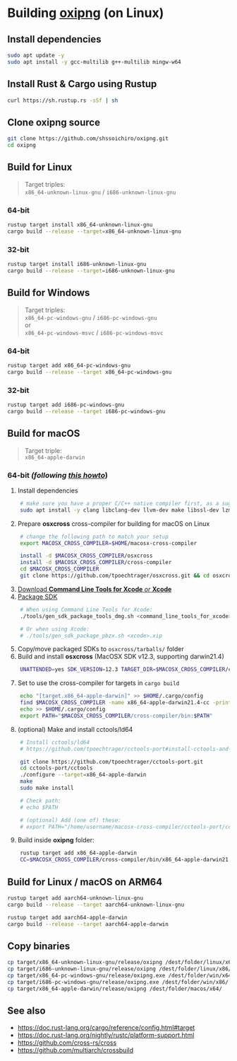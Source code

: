 # Building [**oxipng**](https://github.com/shssoichiro/oxipng) (on Linux)

## Install dependencies
```sh
sudo apt update -y
sudo apt install -y gcc-multilib g++-multilib mingw-w64
```

## Install Rust & Cargo using Rustup
```sh
curl https://sh.rustup.rs -sSf | sh
```

## Clone oxipng source
```sh
git clone https://github.com/shssoichiro/oxipng.git
cd oxipng
```

## Build for Linux
> Target triples:<br>
> `x86_64-unknown-linux-gnu` / `i686-unknown-linux-gnu`

### 64-bit
```sh
rustup target install x86_64-unknown-linux-gnu
cargo build --release --target=x86_64-unknown-linux-gnu
```

### 32-bit
```sh
rustup target install i686-unknown-linux-gnu
cargo build --release --target=i686-unknown-linux-gnu
```

## Build for Windows
> Target triples:<br>
> `x86_64-pc-windows-gnu` / `i686-pc-windows-gnu`<br>
> or<br>
> `x86_64-pc-windows-msvc` / `i686-pc-windows-msvc`

### 64-bit
```sh
rustup target add x86_64-pc-windows-gnu
cargo build --release --target x86_64-pc-windows-gnu
```

### 32-bit
```sh
rustup target add i686-pc-windows-gnu
cargo build --release --target i686-pc-windows-gnu
```

## Build for macOS
> Target triple:<br>
> `x86_64-apple-darwin`

### 64-bit _(following [**this howto**](https://godot-rust.github.io/book/gdnative/export/macosx.html#howto)_)
1. Install dependencies
```sh
	# make sure you have a proper C/C++ native compiler first, as a suggestion:
	sudo apt install -y clang libclang-dev llvm-dev make libssl-dev lzma-dev libxml2-dev uuid-dev bash patch tar xz-utils bzip2 gzip sed cpio libbz2-dev libz-dev zlib1g-dev
```
2. Prepare **osxcross** cross-compiler for building for macOS on Linux
```sh
	# change the following path to match your setup
	export MACOSX_CROSS_COMPILER=$HOME/macosx-cross-compiler

	install -d $MACOSX_CROSS_COMPILER/osxcross
	install -d $MACOSX_CROSS_COMPILER/cross-compiler
	cd $MACOSX_CROSS_COMPILER
	git clone https://github.com/tpoechtrager/osxcross.git && cd osxcross
```
3. [Download **Command Line Tools for Xcode** _or_ **Xcode**](https://developer.apple.com/download/all/?q=xcode)
4. [Package SDK](https://github.com/tpoechtrager/osxcross#packaging-the-sdk)
```sh
	# When using Command Line Tools for Xcode:
	./tools/gen_sdk_package_tools_dmg.sh <command_line_tools_for_xcode>.dmg

	# Or when using Xcode:
	# ./tools/gen_sdk_package_pbzx.sh <xcode>.xip
```
5. Copy/move packaged SDKs to `osxcross/tarballs/` folder
6. Build and install **osxcross** (MacOSX SDK v12.3, supporting darwin21.4)
```sh
	UNATTENDED=yes SDK_VERSION=12.3 TARGET_DIR=$MACOSX_CROSS_COMPILER/cross-compiler ./build.sh
```
7. Set to use the cross-compiler for targets in `cargo build`
```sh
	echo "[target.x86_64-apple-darwin]" >> $HOME/.cargo/config
	find $MACOSX_CROSS_COMPILER -name x86_64-apple-darwin21.4-cc -printf 'linker = "%p"\n' >> $HOME/.cargo/config
	echo >> $HOME/.cargo/config
	export PATH="$MACOSX_CROSS_COMPILER/cross-compiler/bin:$PATH"
```
8. (optional) Make and install cctools/ld64
```sh
	# Install cctools/ld64
	# https://github.com/tpoechtrager/cctools-port#install-cctools-and-ld64

	git clone https://github.com/tpoechtrager/cctools-port.git
	cd cctools-port/cctools
	./configure --target=x86_64-apple-darwin
	make
	sudo make install

	# Check path:
	# echo $PATH

	# (optional) Add (one of) these:
	# export PATH="/home/username/macosx-cross-compiler/cctools-port/cctools:$PATH"
```
9. Build inside **oxipng** folder:
```sh
	rustup target add x86_64-apple-darwin
	CC=$MACOSX_CROSS_COMPILER/cross-compiler/bin/x86_64-apple-darwin21.4-cc C_INCLUDE_PATH=$MACOSX_CROSS_COMPILER/cross-compiler/SDK/MacOSX12.3.sdk/usr/include cargo build --release --target x86_64-apple-darwin
```

## Build for Linux / macOS on ARM64
```sh
rustup target add aarch64-unknown-linux-gnu
cargo build --release --target aarch64-unknown-linux-gnu

rustup target add aarch64-apple-darwin
cargo build --release --target aarch64-apple-darwin
```

## Copy binaries
```sh
cp target/x86_64-unknown-linux-gnu/release/oxipng /dest/folder/linux/x64/
cp target/i686-unknown-linux-gnu/release/oxipng /dest/folder/linux/x86/
cp target/x86_64-pc-windows-gnu/release/oxipng.exe /dest/folder/win/x64/
cp target/i686-pc-windows-gnu/release/oxipng.exe /dest/folder/win/x86/
cp target/x86_64-apple-darwin/release/oxipng /dest/folder/macos/x64/
```

## See also
* https://doc.rust-lang.org/cargo/reference/config.html#target
* https://doc.rust-lang.org/nightly/rustc/platform-support.html
* https://github.com/cross-rs/cross
* https://github.com/multiarch/crossbuild


